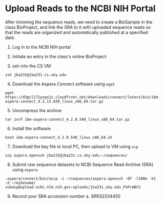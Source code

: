 # Upload Reads to the NCBI NIH Portal

After trimming the sequence reads, we need to create a BioSample in the class BioProject, and link the SRA to it with uploaded sequence reads so that the reads are organized and automatically published at a specified date.

1. Log in to the NCBI NIH portal

2. Initiate an entry in the class's online BioProject

3. ssh into the CS VM

```
ssh jba231@jba231.cs.uky.edu
```

4. Download the Aspera Connect software using `wget`

```
wget https://d3gcli72yxqn2z.cloudfront.net/downloads/connect/latest/bin/ibm-aspera-connect_4.2.13.820_linux_x86_64.tar.gz
```

5. Uncompress the archive

```
tar zxvf ibm-aspera-connect_4.2.8.540_linux_x86_64.tar.gz
```

6. Install the software

```
bash ibm-aspera-connect_4.2.8.540_linux_x86_64.sh
```

7. Download the key file to local PC, then upload to VM using `scp`

```
scp aspera.openssh jba231@jba231.cs.uky.edu:~/sequences/
```

8. Submit raw sequence datasets to NCBI Sequence Read Archive (SRA) using `aspera`

```
.aspera/connect/bin/ascp -i ~/sequences/aspera.openssh -QT -l100m -k1 -d ~/myGenome/ subasp@upload.ncbi.nlm.nih.gov:uploads/jba231_uky.edu_FhPrmBCS
```

9. Record your SRA accession number
    a. SRR32334450
